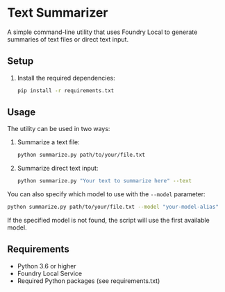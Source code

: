 # Text Summarizer

A simple command-line utility that uses Foundry Local to generate summaries of text files or direct text input.

## Setup

1. Install the required dependencies:
   ```bash
   pip install -r requirements.txt
   ```

## Usage

The utility can be used in two ways:

1. Summarize a text file:
   ```bash
   python summarize.py path/to/your/file.txt
   ```

2. Summarize direct text input:
   ```bash
   python summarize.py "Your text to summarize here" --text
   ```

You can also specify which model to use with the `--model` parameter:
   ```bash
   python summarize.py path/to/your/file.txt --model "your-model-alias"
   ```

If the specified model is not found, the script will use the first available model.

## Requirements

- Python 3.6 or higher
- Foundry Local Service
- Required Python packages (see requirements.txt)

